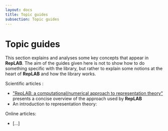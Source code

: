 ```yaml
---
layout: docs
title: Topic guides
subsection: Topic guides
---
```


# Topic guides

This section explains and analyses some key concepts that appear in **RepLAB**. The aim of the guides given here is not to show how to do something specific with the library, but rather to explain some notions at the heart of **RepLAB** and how the library works.

Scientific articles :
 - ["RepLAB: a computational/numerical approach to representation theory"](https://arxiv.org/abs/1911.09154) presents a concise overview of the approach used by **RepLAB**
 - An introduction to representation theory: 

Online articles:
 - [...]
